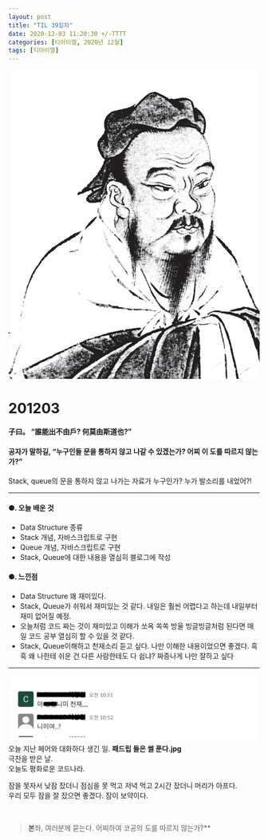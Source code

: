 ```yaml
---
layout: post
title: "TIL 39일차"
date: 2020-12-03 11:20:30 +/-TTTT
categories: [티아이엘, 2020년 12월]
tags: [티아이엘]
---
```


![image](/assets/img/sample/avatar.jpg)

# **201203**

#### **子曰。 “誰能出不由戶? 何莫由斯道也?”**

#### **공자가 말하길, “누구인들 문을 통하지 않고 나갈 수 있겠는가? 어찌 이 도를 따르지 않는가?”**

Stack, queue의 문을 통하지 않고 나가는 자료가 누구인가? 누가 발소리를 내었어?!

---

#### **⚈. 오늘 배운 것**

- Data Structure 종류
- Stack 개념, 자바스크립트로 구현
- Queue 개념, 자바스크립트로 구현
- Stack, Queue에 대한 내용을 열심히 블로그에 작성

#### **⚈. 느낀점**

- Data Structure 꽤 재미있다.
- Stack, Queue가 쉬워서 재미있는 것 같다. 내일은 훨씬 어렵다고 하는데 내일부터 재미 없어질 예정.
- 오늘처럼 코드 짜는 것이 재미있고 이해가 쏘옥 쏙쏙 방울 빙글빙글처럼 된다면 매일 코드 공부 열심히 할 수 있을 것 같다.
- Stack, Queue이해하고 천재소리 듣고 싶다. 나만 이해한 내용이었으면 좋겠다.
  흑흑 왜 나한테 쉬운 건 다른 사람한테도 다 쉽냐? 짜증나게 나만 잘하고 싶다

---

![image](/assets/img/sample/drip.png)
오늘 지난 페어와 대화하다 생긴 일. **패드립 들은 썰 푼다.jpg**  
극찬을 받은 날.  
오늘도 평화로운 코드나라.

잠을 못자서 낮잠 잤더니 점심을 못 먹고 저녁 먹고 2시간 잤더니 머리가 아프다.  
우리 모두 잠을 잘 잤으면 좋겠다. 잠이 보약이다.

<br>

> **본**좌, 여러분께 묻는다. 어찌하여 코공의 도를 따르지 않는가?\*\*
